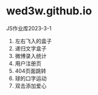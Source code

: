 # wed3w.github.io

JS作业库2023-3-1
1. 左右飞入的盒子
2. 递归文字盒子
3. 微博录入统计
4. 用户注册页
5. 404页面跳转
6. 球的口字运动
7. 双击添加爱心